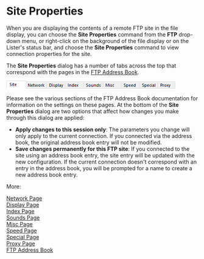 # Site Properties

When you are displaying the contents of a remote FTP site in the file display, you can choose the **Site Properties** command from the **FTP** drop-down menu, or right-click on the background of the file display or on the Lister's status bar, and choose the **Site Properties** command to view connection properties for the site.

The **Site Properties** dialog has a number of tabs across the top that correspond with the pages in the [FTP Address Book](ftp_address_book/README.md).

![](/Manual/images/media/ftp_addressbook_tabs.png)

Please see the various sections of the FTP Address Book documentation for information on the settings on these pages. At the bottom of the **Site Properties** dialog are two options that affect how changes you make through this dialog are applied:

- **Apply changes to this session only**: The parameters you change will only apply to the current connection. If you connected via the address book, the original address book entry will not be modified.
- **Save changes permanently for this FTP site**: If you connected to the site using an address book entry, the site entry will be updated with the new configuration. If the current connection doesn't correspond with an entry in the address book, you will be prompted for a name to create a new address book entry.

More:

[Network Page](ftp_address_book/network_page.md)  
[Display Page](ftp_address_book/display_page.md)  
[Index Page](ftp_address_book/index_page.md)  
[Sounds Page](ftp_address_book/sounds_page.md)  
[Misc Page](ftp_address_book/misc_page.md)  
[Speed Page](ftp_address_book/speed_page.md)  
[Special Page](ftp_address_book/special_page.md)  
[Proxy Page](ftp_address_book/proxy_page.md)  
[FTP Address Book](ftp_address_book/README.md)  
